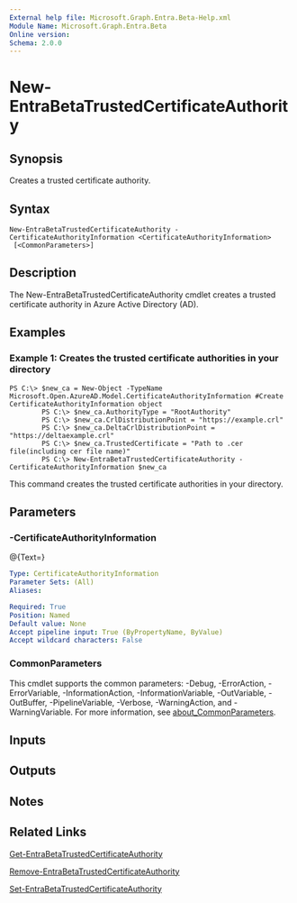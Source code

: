 ```yaml
---
External help file: Microsoft.Graph.Entra.Beta-Help.xml
Module Name: Microsoft.Graph.Entra.Beta
Online version:
Schema: 2.0.0
---
```


# New-EntraBetaTrustedCertificateAuthority

## Synopsis
Creates a trusted certificate authority.

## Syntax

```
New-EntraBetaTrustedCertificateAuthority -CertificateAuthorityInformation <CertificateAuthorityInformation>
 [<CommonParameters>]
```

## Description
The New-EntraBetaTrustedCertificateAuthority cmdlet creates a trusted certificate authority in Azure Active Directory (AD).

## Examples

### Example 1: Creates the trusted certificate authorities in your directory
```
PS C:\> $new_ca = New-Object -TypeName Microsoft.Open.AzureAD.Model.CertificateAuthorityInformation #Create CertificateAuthorityInformation object
		PS C:\> $new_ca.AuthorityType = "RootAuthority"
		PS C:\> $new_ca.CrlDistributionPoint = "https://example.crl"
		PS C:\> $new_ca.DeltaCrlDistributionPoint = "https://deltaexample.crl"
		PS C:\> $new_ca.TrustedCertificate = "Path to .cer file(including cer file name)"
		PS C:\> New-EntraBetaTrustedCertificateAuthority -CertificateAuthorityInformation $new_ca
```

This command creates the trusted certificate authorities in your directory.

## Parameters

### -CertificateAuthorityInformation
@{Text=}

```yaml
Type: CertificateAuthorityInformation
Parameter Sets: (All)
Aliases:

Required: True
Position: Named
Default value: None
Accept pipeline input: True (ByPropertyName, ByValue)
Accept wildcard characters: False
```



### CommonParameters
This cmdlet supports the common parameters: -Debug, -ErrorAction, -ErrorVariable, -InformationAction, -InformationVariable, -OutVariable, -OutBuffer, -PipelineVariable, -Verbose, -WarningAction, and -WarningVariable. For more information, see [about_CommonParameters](https://go.microsoft.com/fwlink/?LinkID=113216).

## Inputs

## Outputs

## Notes

## Related Links

[Get-EntraBetaTrustedCertificateAuthority]()

[Remove-EntraBetaTrustedCertificateAuthority]()

[Set-EntraBetaTrustedCertificateAuthority]()

